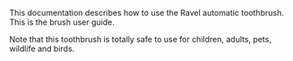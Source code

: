 This documentation describes how to use the Ravel automatic
toothbrush. This is the brush user guide. 

Note that this toothbrush is totally safe to use for children,
adults, pets, wildlife and birds.

